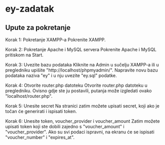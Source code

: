 # ey-zadatak

## Upute za pokretanje

Korak 1: Pokretanje XAMPP-a
Pokrenite XAMPP.

Korak 2: Pokretanje Apache i MySQL servera
Pokrenite Apache i MySQL pritiskom na Start.

Korak 3: Uvezite bazu podataka
Kliknite na Admin u sučelju XAMPP-a ili u pregledniku upišite "http://localhost/phpmyadmin/". Napravite novu bazu podataka naziva "ey" i u nju uvezite "ey.sql" podatke.

Korak 4: Otvorite router.php datoteku
Otvorite router.php datoteku u pregledniku. Ovisno gdje ste ju postavili, putanja može izgledati ovako "localhost/router.php".

Korak 5: Unesite secret
Na stranici zatim možete upisati secret, koji ako je točan će generirati i ispisati token.

Korak 6: Unesite token, voucher_provider i voucher_amount
Zatim možete upisati token koji ste dobili zajedno s "voucher_amount" i "voucher_provider". Ako su svi podaci ispravni, na ekranu će se ispisati "voucher_number" i "expires_at".
